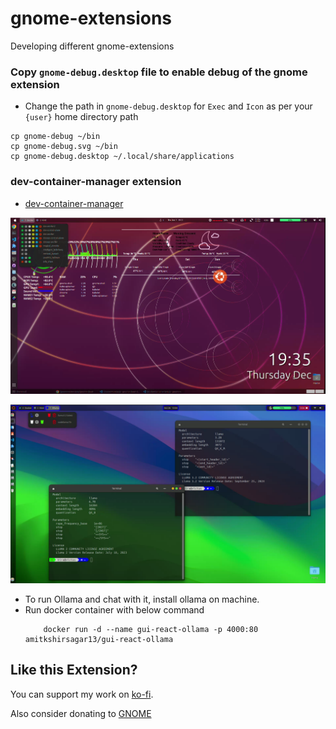 # gnome-extensions
Developing different gnome-extensions

### Copy `gnome-debug.desktop` file to enable debug of the gnome extension
- Change the path in `gnome-debug.desktop` for `Exec` and `Icon` as per your `{user}` home directory path
```
cp gnome-debug ~/bin
cp gnome-debug.svg ~/bin
cp gnome-debug.desktop ~/.local/share/applications
```

### dev-container-manager extension

- [dev-container-manager](https://github.com/devopsnextgenx/gnome-extensions/tree/main/dev-container-manager%40devopsnextgenx)

[![dev-container-manager](./dev-container-manager@devopsnextgenx/dev-container-manager.png)](https://youtu.be/Ah-LQxtOHak)

[![dev-container-manager](./dev-container-manager@devopsnextgenx/ollama.png)](https://youtu.be/mMjJ08jSmGo)

- To run Ollama and chat with it, install ollama on machine.
- Run docker container with below command
    ```
        docker run -d --name gui-react-ollama -p 4000:80 amitkshirsagar13/gui-react-ollama
    ```

## Like this Extension?

You can support my work on [ko-fi](https://ko-fi.com/devopsnextgenx).

Also consider donating to [GNOME](https://www.gnome.org/support-gnome/donate/)